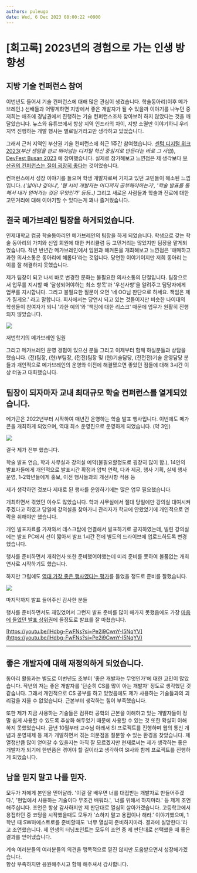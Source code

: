 ```yaml
---
authors: puleugo
date: Wed, 6 Dec 2023 08:00:22 +0900
---
```


# [회고록] 2023년의 경험으로 가는 인생 방향성

## 지방 기술 컨퍼런스 참여

이번년도 들어서 기술 컨퍼런스에 대해 많은 관심이 생겼습니다. 학술동아리(이후 메가브레인.) 선배들과 어떻게하면 지방에서 좋은 개발자가 될 수 있을까 이야기를 나누던 중 저희는 애초에 경남권에서 진행하는 기술 컨퍼런스조차 찾아보려 하지 않았다는 것을 깨달았습니다. 뉴스와 유튜브에서 항상 지역 인프라의 차이, 지방 소멸만 이야기하니 우리 지역 진행하는 개발 행사는 별로일거라고만 생각하고 있었습니다.

그래서 근처 지역인 부산권 기술 컨퍼런스에 최근 1주간 참여했습니다. [센텀 디지털 위크 2023](http://m.centumdigitalweek.com/)(*부산 센텀을 판교 뛰어넘는 디지털 혁신 중심지로 만든다는 바로 그 사업*), [DevFest Busan 2023](https://festa.io/events/4248) 에 참여했습니다. 실제로 참가해보고 느낀점은 제 생각보다 <u>부산권의 컨퍼런스는 질이 굉장히 좋다</u>는 것이었습니다.

컨퍼런스에서 성장 이야기를 들으며 학생 개발자로써 가지고 있던 고민들이 해소된 느낌입니다. *('넓이냐 깊이냐', '웹 서버 개발자는 어디까지 공부해야하는가', '학술 발표를 통해서 내가 얻어가는 것은 무엇인가' 등등..)* 그리고 새로운 사람들과 학술과 진로에 대한 고민거리에 대해 이야기할 수 있다는게 꽤나 즐거웠습니다.

## 결국 메가브레인 팀장을 하게되었습니다.

인제대학교 컴공 학술동아리인 메가브레인의 팀장을 하게 되었습니다. 학생으로 갖는 학술 동아리의 가치와 신입 회원에 대한 커리큘럼 등 고민거리는 많았지만 팀장을 맡게되었습니다. 작년 반년간 메가브레인에서 임원과 해커톤을 개최해보고 느낀점은 '애매하고 과한 의사소통은 동아리에 해롭다'라는 것입니다. 당연한 이야기이지만 저희 동아리 는 이를 잘 해결하지 못했습니다.

제가 팀장이 되고 나서 바로 변경한 문화는 불필요한 의사소통의 단절입니다. 팀장으로서 업무를 지시할 때 '달성되어야하는 최소 항목'과 '우선사항'을 알려주고 담당자에게 업무를 지시합니다. 그리고 불필요한 질문이 오면 '네 OO님 판단으로 하세요. 책임은 제가 질게요.' 라고 말합니다. 회사에서는 당연시 되고 있는 것들이지만 비슷한 나이대의 학생들이 참여자가 되니 '과한 예의'와 '책임에 대한 리스크' 때문에 업무가 원활히 진행되지 않았습니다.

![](https://blog.kakaocdn.net/dn/DnzzG/btsBQssbO5a/RItRzHktvUsqKbKCUI5K01/img.jpg)

저번학기의 메가브레인 임원

그리고 메가브레인 운영 경험이 있으신 분들 그리고 이제부터 함께 하실분들과 상담을 했습니다. (전)팀장, (현)부팀장, (전전)팀장 및 (현)기술담당, (전전전)기술 운영담당 분들과 개인적으로 메가브레인의 운영와 이전에 해결됐으면 좋았던 점들에 대해 3시간 이상 터놓고 대화했습니다.

## 팀장이 되자마자 교내 최대규모 학술 컨퍼런스를 열게되었습니다.

메가콘은 2022년부터 시작하여 매년간 운영하는 학술 발표 행사입니다. 이번에도 메가콘을 개최하게 되었으며, 역대 최소 운영진으로 운영하게 되었습니다. (약 3인)

![](https://blog.kakaocdn.net/dn/kQQRC/btsBogtPURI/VoMGZ8I3OlHgjs2BlGTdzk/img.png)

결국 제가 전부 했습니다.

학술 발표 연습, 학과 사무실과 강의실 예약(불필요할정도로 굉장히 많이 함.), 14인의 발표자들에게 개인적으로 발표시간 확정과 압박 연락, 다과 제공, 행사 기획, 실제 행사 운영, 1-2학년들에게 홍보, 이전 행사들과의 개선사항 적용 등

제가 생각하던 것보다 제대로 된 행사를 운영하기에는 많은 업무 필요했습니다.

개최하면서 겪었던 이슈도 많았습니다. 학과 사무실에서 절대 당일에만 강의실 대여시켜주겠다고 하였고 당일에 강의실을 찾아가니 관리자가 학교에 안왔었기에 개인적으로 연락을 취해야만 했습니다.

개인 발표자료를 가져와서 데스크탑에 연결해서 발표하기로 공지하였는데, 빌린 강의실에는 발표 PC에서 선이 짧아서 발표 1시간 전에 별도의 드라이브에 업로드하도록 변경했습니다.

행사를 준비하면서 개최연사 또한 준비했어야했는데 미리 준비를 못하여 볼품없는 개최 연사로 시작하기도 했습니다.

하지만 그럼에도 <u>역대 가장 좋은 행사였다는 평가</u>를 들었을 정도로 준비를 잘했습니다.

![](https://blog.kakaocdn.net/dn/cXhcm4/btsBojc1k3U/3T3EEgPT96WUAJy7g2J3H1/img.png)

마지막까지 발표 들어주신 감사한 분들

행사를 준비하면서도 재밌었어서 그런지 발표 준비를 많이 해가지 못했음에도 가장 <u>마음에 들었던 발표 상위권</u>에 들정도로 발표를 잘 마쳤습니다.

[https://youtu.be/lHdbg-FwFNs?si=Pe2i9CwnY-I5NqYV](https://youtu.be/lHdbg-FwFNs?si=Pe2i9CwnY-I5NqYV)

---

## 좋은 개발자에 대해 재정의하게 되었습니다.

동아리 활동과는 별도로 이번년도 초부터 '좋은 개발자는 무엇인가'에 대한 고민이 많았습니다. 작년의 저는 좋은 개발자를 '단순히 CS를 많이 아는 개발자' 정도로 생각했던 것 같습니다. 그래서 개인적으로 CS 공부를 하고 있었음에도 제가 사용하는 기술들과의 괴리감을 지울 수 없었습니다. 근본부터 생각하는 힘이 부족했습니다.

또한 제가 지금 사용하는 기술들은 컴퓨터 공학의 근본을 이해하고 있는 개발자들이 정말 쉽게 사용할 수 있도록 추상화 해두었기 때문에 사용할 수 있는 것 또한 확실히 이해하지 못했었습니다. 금년 10월부터 교수님 아래서 SI 프로젝트를 진행하며 웹의 통신 개념과 운영체제 등 제가 개발하면서 겪는 의문점을 질문할 수 있는 환경을 찾았습니다. 제 열정만큼 많이 얻어갈 수 있을지는 아직 잘 모르겠지만 현재로써는 제가 생각하는 좋은 개발자가 되기에 한번쯤은 겪어야 할 길이라고 생각하여 SI사와 함께 프로젝트를 진행하게 되었습니다.

## 남을 믿지 말고 나를 믿자.

모두가 저에게 본인을 믿어달라. '이걸 잘 배우면 너를 대접받는 개발자로 만들어주겠다.', '현업에서 사용하는 기술이다 무조건 배워라.', '너를 위해서 하지마라.' 등 제게 조언해주십니다. 조언은 항상 감사하지만 제 판단대로 열심히 살아가겠습니다. 고등학교에서 용접하던 중 코딩을 시작했을때도 모두가 '쇼하지 말고 용접이나 해라.' 이야기했으며, 1학년 때 SW마에스트로를 준비할때도 '너무 열심히 준비하지마라. 결과에 실망한다.'라고 조언했습니다. 제 인생의 터닝포인트는 모두의 조언 중 제 판단대로 선택했을 때 좋은 결과를 얻어냈습니다.

계속 여러분들의 여러분들의 의견을 맹목적으로 믿진 않지만 도움받으면서 성장해가겠습니다.  
항상 부족하지만 응원해주시고 함께 해주셔서 감사합니다.

